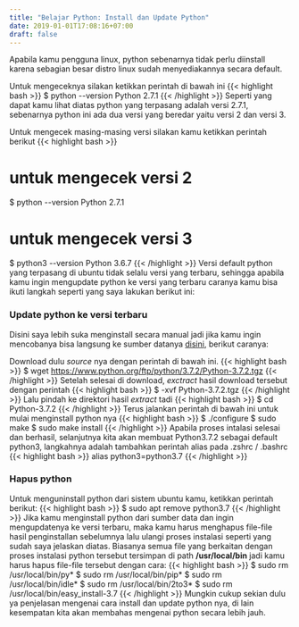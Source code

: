```yaml
---
title: "Belajar Python: Install dan Update Python"
date: 2019-01-01T17:08:16+07:00
draft: false
---
```

Apabila kamu pengguna linux, python sebenarnya tidak perlu diinstall karena  sebagian besar distro linux sudah menyediakannya secara default.  

Untuk mengeceknya silakan ketikkan perintah di bawah ini
{{< highlight bash >}}
$ python --version
Python 2.7.1
{{< /highlight >}}
Seperti yang dapat kamu lihat diatas python yang terpasang adalah versi 2.7.1, sebenarnya python ini ada dua versi yang beredar yaitu versi 2 dan versi 3.

Untuk mengecek masing-masing versi silakan kamu ketikkan perintah berikut
{{< highlight bash >}}
# untuk mengecek versi 2
$ python --version
Python 2.7.1

# untuk mengecek versi 3
$ python3 --version
Python 3.6.7
{{< /highlight >}}
Versi default python yang terpasang di ubuntu tidak selalu versi yang terbaru, sehingga apabila kamu ingin mengupdate python ke versi yang terbaru caranya kamu bisa ikuti langkah seperti yang saya lakukan berikut ini:  

### Update python ke versi terbaru
Disini saya lebih suka menginstall secara manual jadi jika kamu ingin mencobanya bisa langsung ke sumber datanya [disini](https://www.python.org/downloads/source/), berikut caranya:

Download dulu *source* nya dengan perintah di bawah ini.
{{< highlight bash >}}
$ wget https://www.python.org/ftp/python/3.7.2/Python-3.7.2.tgz
{{< /highlight >}}
Setelah selesai di download, *exctract* hasil download tersebut dengan perintah
{{< highlight bash >}}
$ -xvf Python-3.7.2.tgz
{{< /highlight >}}
Lalu pindah ke direktori hasil *extract* tadi
{{< highlight bash >}}
$ cd Python-3.7.2
{{< /highlight >}}
Terus jalankan perintah di bawah ini untuk mulai menginstall python nya
{{< highlight bash >}}
$ ./configure
$ sudo make
$ sudo make install
{{< /highlight >}}
Apabila proses intalasi selesai dan berhasil, selanjutnya kita akan membuat Python3.7.2 sebagai default python3, langkahnya adalah tambahkan perintah alias pada .zshrc / .bashrc 
{{< highlight bash >}}
alias python3=python3.7
{{< /highlight >}}
### Hapus python
Untuk menguninstall python dari sistem ubuntu kamu, ketikkan perintah berikut:
{{< highlight bash >}}
$ sudo apt remove python3.7
{{< /highlight >}}
Jika kamu menginstall python dari sumber data dan ingin mengupdatenya ke versi terbaru, maka kamu harus menghapus file-file hasil penginstallan sebelumnya lalu ulangi proses instalasi seperti yang sudah saya jelaskan diatas. Biasanya semua file yang berkaitan dengan proses instalasi python tersebut tersimpan di path **/usr/local/bin** jadi kamu harus hapus file-file tersebut dengan cara:
{{< highlight bash >}}
$ sudo rm /usr/local/bin/py*
$ sudo rm /usr/local/bin/pip*
$ sudo rm /usr/local/bin/idle*
$ sudo rm /usr/local/bin/2to3*
$ sudo rm /usr/local/bin/easy_install-3.7
{{< /highlight >}}
Mungkin cukup sekian dulu ya penjelasan mengenai cara install dan update python nya, di lain kesempatan kita akan membahas mengenai python secara lebih jauh.
